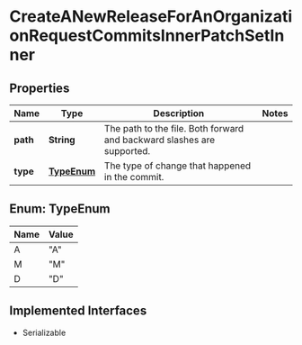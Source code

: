 

# CreateANewReleaseForAnOrganizationRequestCommitsInnerPatchSetInner


## Properties

| Name | Type | Description | Notes |
|------------ | ------------- | ------------- | -------------|
|**path** | **String** | The path to the file. Both forward and backward slashes are supported. |  |
|**type** | [**TypeEnum**](#TypeEnum) | The type of change that happened in the commit. |  |



## Enum: TypeEnum

| Name | Value |
|---- | -----|
| A | &quot;A&quot; |
| M | &quot;M&quot; |
| D | &quot;D&quot; |


## Implemented Interfaces

* Serializable


